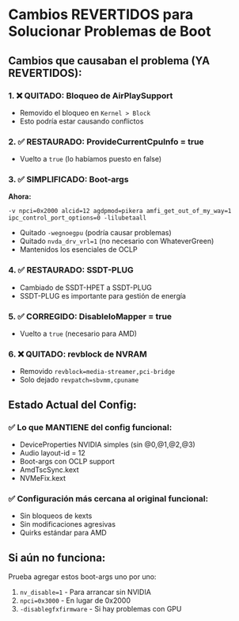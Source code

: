 # Cambios REVERTIDOS para Solucionar Problemas de Boot

## Cambios que causaban el problema (YA REVERTIDOS):

### 1. ❌ QUITADO: Bloqueo de AirPlaySupport
- Removido el bloqueo en `Kernel > Block`
- Esto podría estar causando conflictos

### 2. ✅ RESTAURADO: ProvideCurrentCpuInfo = true
- Vuelto a `true` (lo habíamos puesto en false)

### 3. ✅ SIMPLIFICADO: Boot-args
**Ahora:**
```
-v npci=0x2000 alcid=12 agdpmod=pikera amfi_get_out_of_my_way=1 ipc_control_port_options=0 -lilubetaall
```
- Quitado `-wegnoegpu` (podría causar problemas)
- Quitado `nvda_drv_vrl=1` (no necesario con WhateverGreen)
- Mantenidos los esenciales de OCLP

### 4. ✅ RESTAURADO: SSDT-PLUG
- Cambiado de SSDT-HPET a SSDT-PLUG
- SSDT-PLUG es importante para gestión de energía

### 5. ✅ CORREGIDO: DisableIoMapper = true
- Vuelto a `true` (necesario para AMD)

### 6. ❌ QUITADO: revblock de NVRAM
- Removido `revblock=media-streamer,pci-bridge`
- Solo dejado `revpatch=sbvmm,cpuname`

## Estado Actual del Config:

### ✅ Lo que MANTIENE del config funcional:
- DeviceProperties NVIDIA simples (sin @0,@1,@2,@3)
- Audio layout-id = 12
- Boot-args con OCLP support
- AmdTscSync.kext
- NVMeFix.kext

### ✅ Configuración más cercana al original funcional:
- Sin bloqueos de kexts
- Sin modificaciones agresivas
- Quirks estándar para AMD

## Si aún no funciona:

Prueba agregar estos boot-args uno por uno:
1. `nv_disable=1` - Para arrancar sin NVIDIA
2. `npci=0x3000` - En lugar de 0x2000
3. `-disablegfxfirmware` - Si hay problemas con GPU